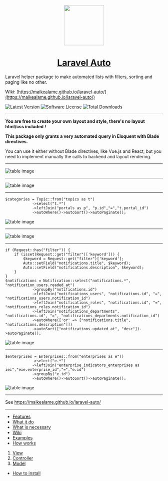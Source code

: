 <div align="center">
    <a href="https://maikealame.github.io/laravel-auto/">
        <img src="https://github.com/maikealame/laravel-auto/raw/master/docs/images/logo-tp.png" height="128">
        <h1>Laravel Auto</h1>
    </a>
</div>

Laravel helper package to make automated lists with filters, sorting and paging like no other. 

Wiki: [https://maikealame.github.io/laravel-auto/](https://maikealame.github.io/laravel-auto/)

[![Latest Version](https://img.shields.io/github/release/maikealame/laravel-auto.svg?style=flat-square)](https://github.com/maikealame/laravel-auto/releases)
[![Software License](https://img.shields.io/badge/license-MIT-brightgreen.svg?style=flat-square)](LICENSE.md)
[![Total Downloads](https://img.shields.io/packagist/dt/maikealame/laravel-auto.svg?style=flat-square)](https://packagist.org/packages/maikealame/laravel-auto)

---

**You are free to create your own layout and style, there's no layout html/css included !**

**This package only grants a very automated query in Eloquent with Blade directives.**

You can use it either without Blade directives, like Vue.js and React, but you need to implement manually the calls to backend and layout rendering.

---

![table image](https://raw.githubusercontent.com/maikealame/laravel-auto/master/docs/images/examples/1.png)

---

![table image](https://raw.githubusercontent.com/maikealame/laravel-auto/master/docs/images/examples/2.png)

---

```
$categories = Topic::from("topics as t")
            ->select("t.*")
            ->leftJoin("portals as p", "p.id","=","t.portal_id")
            ->autoWhere()->autoSort()->autoPaginate();
```

![table image](https://raw.githubusercontent.com/maikealame/laravel-auto/master/docs/images/examples/3.png)

---

![table image](https://raw.githubusercontent.com/maikealame/laravel-auto/master/docs/images/examples/4.png)

---

```
if (Request::has("filter")) {
    if (isset(Request::get("filter")['keyword'])) {
        $keyword = Request::get("filter")['keyword'];
        Auto::setField("notifications.title", $keyword);
        Auto::setField("notifications.description", $keyword);
    }
}
$notifications = Notification::select("notifications.*", "notification_users.readed_at")
            ->groupBy("notifications.id")
            ->leftJoin("notifications_users", "notifications.id", "=", "notifications_users.notification_id")
            ->leftJoin("notifications_roles", "notifications.id", "=", "notifications_roles.notification_id")
            ->leftJoin("notifications_departments", "notifications.id", "=", "notifications_departments.notification_id")
            ->autoWhere(['or' => ["notifications.title", "notifications.description"]])
            ->autoSort(["notifications.updated_at", "desc"])->autoPaginate();
```

![table image](https://raw.githubusercontent.com/maikealame/laravel-auto/master/docs/images/examples/5.png)

---

```
$enterprises = Enterprises::from("enterprises as e"))
            ->select("e.*")
            ->leftJoin("enterprise_indicators_enterprises as iei","eie.enterprise_id","=","e.id")
            ->groupBy("e.id")
            ->autoWhere()->autoSort()->autoPaginate();
```

![table image](https://raw.githubusercontent.com/maikealame/laravel-auto/master/docs/images/examples/6.png)

---

See https://maikealame.github.io/laravel-auto/

---

- [Features](https://maikealame.github.io/laravel-auto#features)
- [What it do](https://maikealame.github.io/laravel-auto#what-it-do)
- [What is necessary](https://maikealame.github.io/laravel-auto#what-is-necessary)
- [Wiki](https://maikealame.github.io/laravel-auto#wiki)
- [Examples](https://maikealame.github.io/laravel-auto#example)
- [How works](https://maikealame.github.io/laravel-auto#how-works)
1. [View](https://maikealame.github.io/laravel-auto#view)
2. [Controller](https://maikealame.github.io/laravel-auto#controller)
3. [Model](https://maikealame.github.io/laravel-auto#model)
- [How to install](https://maikealame.github.io/laravel-auto#how-to-install)
